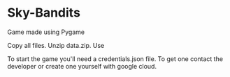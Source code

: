 # Sky-Bandits
Game made using Pygame

Copy all files.
Unzip data.zip.
Use

To start the game you'll need a credentials.json file. To get one contact the developer or create one yourself with google cloud.
